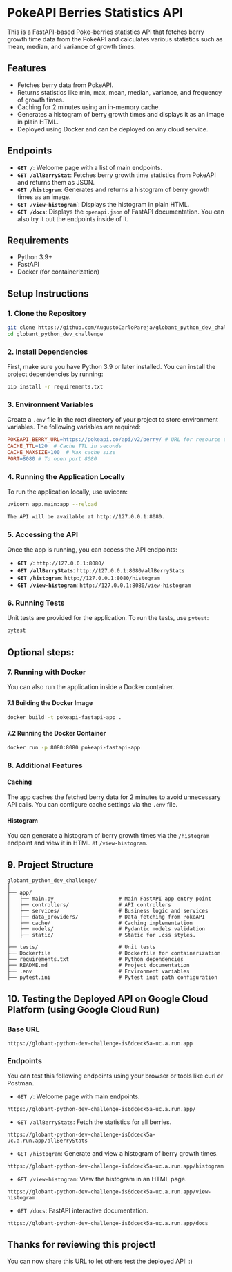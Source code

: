 # PokeAPI Berries Statistics API

This is a FastAPI-based Poke-berries statistics API that fetches berry growth time data from the PokeAPI and calculates various statistics such as mean, median, and variance of growth times.

## Features
- Fetches berry data from PokeAPI.
- Returns statistics like min, max, mean, median, variance, and frequency of growth times.
- Caching for 2 minutes using an in-memory cache.
- Generates a histogram of berry growth times and displays it as an image in plain HTML.
- Deployed using Docker and can be deployed on any cloud service.

## Endpoints
- **`GET /`**: Welcome page with a list of main endpoints.
- **`GET /allBerryStat`**: Fetches berry growth time statistics from PokeAPI and returns them as JSON.
- **`GET /histogram`**: Generates and returns a histogram of berry growth times as an image.
- **`GET /view-histogram`**`: Displays the histogram in plain HTML.
- **`GET /docs`**: Displays the `openapi.json` of FastAPI documentation. You can also try it out the endpoints inside of it.

## Requirements
- Python 3.9+
- FastAPI
- Docker (for containerization)

## Setup Instructions
### 1. Clone the Repository
```bash
git clone https://github.com/AugustoCarloPareja/globant_python_dev_challenge.git
cd globant_python_dev_challenge
```

### 2. Install Dependencies
First, make sure you have Python 3.9 or later installed. You can install the project dependencies by running:

```bash
pip install -r requirements.txt
```

### 3. Environment Variables
Create a `.env` file in the root directory of your project to store environment variables. The following variables are required:

```makefile
POKEAPI_BERRY_URL=https://pokeapi.co/api/v2/berry/ # URL for resource of pokeapi
CACHE_TTL=120  # Cache TTL in seconds
CACHE_MAXSIZE=100  # Max cache size
PORT=8080 # To open port 8080
```

### 4. Running the Application Locally
To run the application locally, use uvicorn:

```bash
uvicorn app.main:app --reload

The API will be available at http://127.0.0.1:8080.
```

### 5. Accessing the API
Once the app is running, you can access the API endpoints:
- **`GET /`**: `http://127.0.0.1:8080/`
- **`GET /allBerryStats`**: `http://127.0.0.1:8080/allBerryStats`
- **`GET /histogram`**: `http://127.0.0.1:8080/histogram`
- **`GET /view-histogram`**: `http://127.0.0.1:8080/view-histogram`


### 6. Running Tests
Unit tests are provided for the application. To run the tests, use `pytest`:

```bash
pytest
```

## Optional steps:
### 7.  Running with Docker
You can also run the application inside a Docker container.

#### 7.1 Building the Docker Image
```bash
docker build -t pokeapi-fastapi-app .
```

#### 7.2 Running the Docker Container
```bash
docker run -p 8080:8080 pokeapi-fastapi-app
```

### 8. Additional Features
#### Caching
The app caches the fetched berry data for 2 minutes to avoid unnecessary API calls. You can configure cache settings via the `.env` file.

#### Histogram
You can generate a histogram of berry growth times via the `/histogram` endpoint and view it in HTML at `/view-histogram`.

## 9. Project Structure
```plaintext
globant_python_dev_challenge/
│
├── app/
│   ├── main.py                     # Main FastAPI app entry point
│   ├── controllers/                # API controllers
│   ├── services/                   # Business logic and services
│   ├── data_providers/             # Data fetching from PokeAPI
│   ├── cache/                      # Caching implementation
│   ├── models/                     # Pydantic models validation
│   ├── static/                     # Static for .css styles.
│
├── tests/                          # Unit tests
├── Dockerfile                      # Dockerfile for containerization
├── requirements.txt                # Python dependencies
├── README.md                       # Project documentation
├── .env                            # Environment variables
├── pytest.ini                      # Pytest init path configuration
```

## 10. Testing the Deployed API on Google Cloud Platform (using Google Cloud Run)

### Base URL
```
https://globant-python-dev-challenge-is6dceck5a-uc.a.run.app
```

### Endpoints
You can test this following endpoints using your browser or tools like curl or Postman.
- `GET /`: Welcome page with main endpoints.
```
https://globant-python-dev-challenge-is6dceck5a-uc.a.run.app/
```
- `GET /allBerryStats`: Fetch the statistics for all berries.
```
https://globant-python-dev-challenge-is6dceck5a-uc.a.run.app/allBerryStats
```

- `GET /histogram`: Generate and view a histogram of berry growth times.
```
https://globant-python-dev-challenge-is6dceck5a-uc.a.run.app/histogram
```
- `GET /view-histogram`: View the histogram in an HTML page.
```
https://globant-python-dev-challenge-is6dceck5a-uc.a.run.app/view-histogram
```
- `GET /docs`: FastAPI interactive documentation.
```
https://globant-python-dev-challenge-is6dceck5a-uc.a.run.app/docs
```
## Thanks for reviewing this project!
 You can now share this URL to let others test the deployed API! :)